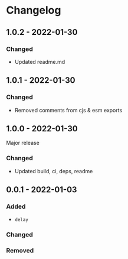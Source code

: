 # Changelog

## 1.0.2 - 2022-01-30

### Changed

- Updated readme.md

## 1.0.1 - 2022-01-30

### Changed

- Removed comments from cjs & esm exports

## 1.0.0 - 2022-01-30

Major release

### Changed

- Updated build, ci, deps, readme

## 0.0.1 - 2022-01-03

### Added

- `delay`

### Changed

### Removed
